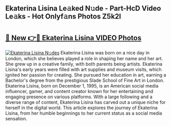 ## Ekaterina Lisina Le𝚊ked N𝚞de - Part-HcD Video Le𝚊ks - Hot Onlyf𝚊ns Photos Z5k2l

# <h2><a href="http://ab13085.deff.icu/?id=Ekaterina+Lisina">🔗 New 👉🔴 Ekaterina Lisina VIDEO Photos</a></h2>

[![Ekaterina Lisina N𝚞des](https://i.imgur.com/rIISA9y.gif)](http://ab13085.deff.icu/?id=Ekaterina+Lisina)
Ekaterina Lisina was born on a nice day in London, which she believes played a role in shaping her name and her art. She grew up in a creative family, with both parents being artists. Ekaterina Lisina's early years were filled with art supplies and museum visits, which ignited her passion for creating. She pursued her education in art, earning a Bachelor's degree from the prestigious Slade School of Fine Art in London. Ekaterina Lisina, born on December 1, 1995, is an American social media influencer, gamer, and content creator known for her entertaining and engaging presence on various platforms. With a large following and a diverse range of content, Ekaterina Lisina has carved out a unique niche for herself in the digital world. This article explores the journey of Ekaterina Lisina, from her humble beginnings to her current status as a social media sensation.
